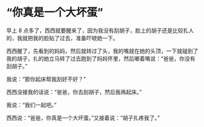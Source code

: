 # “你真是一个大坏蛋”

早上 8 点多了，西西就要醒来了，因为我没有刮胡子，脸上的胡子还是比较扎人的，我就把我的脸贴了过去，准备吓唬她一下。

西西醒了，先看到的妈妈，然后就转过了头，我的嘴就在她的头顶，一下就碰到了我的胡子，扎的她立马转了过去跑到了妈妈怀里，然后嘟着嘴说：“爸爸，你没有刮胡子。”

我说：“那你起床帮我刮好不好？”

西西没接我的话说：“爸爸，你去刮胡子，然后我再起床。”

我说：“我们一起吧。”

西西说：“爸爸，你真是一个大坏蛋。”又接着说：“胡子扎疼我了。”

